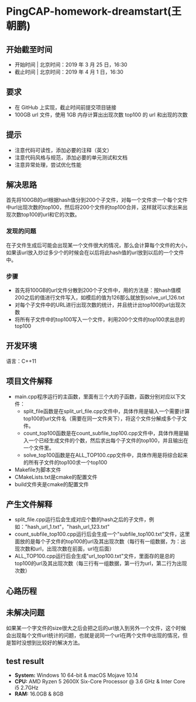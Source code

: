 # PingCAP-homework-dreamstart(王朝鹏)

## 开始截至时间

- 开始时间 | 北京时间：2019 年 3 月 25 日，16:30
- 截止时间 | 北京时间：2019 年 4 月 1 日，16:30

## 要求

- 在 GitHub 上实现，截止时间前提交项目链接
- 100GB url 文件，使用 1GB 内存计算出出现次数 top100 的 url 和出现的次数

## 提示

- 注意代码可读性，添加必要的注释（英文）
- 注意代码风格与规范，添加必要的单元测试和文档
- 注意异常处理，尝试优化性能

## 解决思路

首先将100GB的url根据hash值分到200个子文件，对每一个文件求一个每个文件中url出现次数的top100，然后将200个文件的top100合并，这样就可以求出来出现次数top100的url和它的次数。

### 发现的问题

在子文件生成后可能会出现某一个文件很大的情况，那么会计算每个文件的大小，如果该url放入炒过多少个的时候会在以后将此hash值的url放到以后的一个文件中。

### 步骤

- 首先将100GB的url文件分散到200个子文件中，用的方法是：按hash值模200之后的值进行文件写入，如模后的值为126那么就放到solve_url_126.txt
- 对每个子文件中的URL进行出现次数的统计，并且统计出top100的url出现次数
- 将所有子文件中的top100写入一个文件，利用200个文件的top100求出总的top100

## 开发环境

语言：C++11

## 项目文件解释

- main.cpp程序运行的主函数，里面有三个大的子函数，函数分别对应以下文件：
  - split_file函数是在split_url_file.cpp文件中，具体作用是输入一个需要计算top100的url文件名（需要在同一文件夹下），将这个文件分解成多个子文件。
  - count_top100函数是在count_subfile_top100.cpp文件中，具体作用是输入一个已经生成文件的个数，然后求出每个子文件的top100，并且输出在一个文件里。
  - solve_top100函数是在ALL_TOP100.cpp文件中，具体作用是将综合起来的所有子文件的top100求一个top100
- Makefile为脚本文件
- CMakeLists.txt是cmake的配置文件
- build文件夹是cmake的配置文件

## 产生文件解释

- split_file.cpp运行后会生成对应个数的hash之后的子文件，例如："hash_url_1.txt"，"hash_url_123.txt"
- count_subfile_top100.cpp运行后会生成一个"subfile_top100.txt"文件，这里面放的是每个子文件的top100的url及其出现次数（每行有一组数据，为：出现次数和url，出现次数在前面，url在后面）
- ALL_TOP100.cpp运行后会生成"url_top100.txt"文件，里面存的是总的top100的url及其出现次数（每三行有一组数据，第一行为url，第二行为出现次数）

## 心路历程



## 未解决问题

如果某一个字文件的size很大之后会把之后的url放入到另外一个文件，这个时候会出现每个文件url统计的问题，也就是说同一个url在两个文件中出现的情况，但是暂时没想到比较好的解决方法。

## test result

- **System:** Windows 10 64-bit  &  macOS Mojave 10.14
- **CPU:** AMD Ryzen 5 2600X Six-Core Processor @ 3.6 GHz  &  Inter Core i5 2.7GHz
- **RAM:** 16.0GB  &  8GB